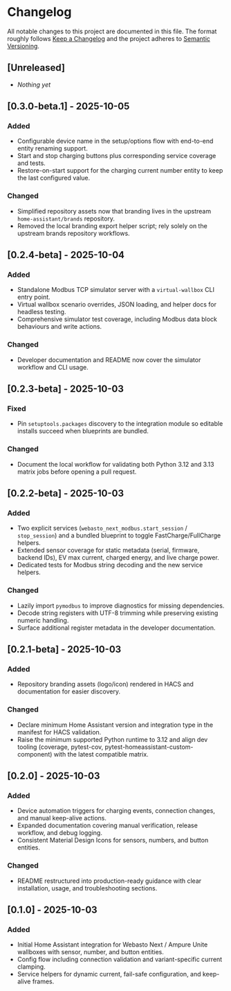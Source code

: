 # Changelog
<!-- markdownlint-disable MD022 MD024 MD032 -->

All notable changes to this project are documented in this file. The format roughly follows [Keep a Changelog](https://keepachangelog.com/en/1.1.0/) and the project adheres to [Semantic Versioning](https://semver.org/spec/v2.0.0.html).

## [Unreleased]

- _Nothing yet_

## [0.3.0-beta.1] - 2025-10-05

### Added

- Configurable device name in the setup/options flow with end-to-end entity renaming support.
- Start and stop charging buttons plus corresponding service coverage and tests.
- Restore-on-start support for the charging current number entity to keep the last configured value.

### Changed

- Simplified repository assets now that branding lives in the upstream `home-assistant/brands` repository.
- Removed the local branding export helper script; rely solely on the upstream brands repository workflows.

## [0.2.4-beta] - 2025-10-04

### Added

- Standalone Modbus TCP simulator server with a `virtual-wallbox` CLI entry point.
- Virtual wallbox scenario overrides, JSON loading, and helper docs for headless testing.
- Comprehensive simulator test coverage, including Modbus data block behaviours and write actions.

### Changed

- Developer documentation and README now cover the simulator workflow and CLI usage.

## [0.2.3-beta] - 2025-10-03

### Fixed
- Pin `setuptools.packages` discovery to the integration module so editable installs succeed when blueprints are bundled.

### Changed
- Document the local workflow for validating both Python 3.12 and 3.13 matrix jobs before opening a pull request.

## [0.2.2-beta] - 2025-10-03

### Added
- Two explicit services (`webasto_next_modbus.start_session` / `stop_session`) and a bundled blueprint to toggle FastCharge/FullCharge helpers.
- Extended sensor coverage for static metadata (serial, firmware, backend IDs), EV max current, charged energy, and live charge power.
- Dedicated tests for Modbus string decoding and the new service helpers.

### Changed
- Lazily import `pymodbus` to improve diagnostics for missing dependencies.
- Decode string registers with UTF-8 trimming while preserving existing numeric handling.
- Surface additional register metadata in the developer documentation.

## [0.2.1-beta] - 2025-10-03

### Added
- Repository branding assets (logo/icon) rendered in HACS and documentation for easier discovery.

### Changed
- Declare minimum Home Assistant version and integration type in the manifest for HACS validation.
- Raise the minimum supported Python runtime to 3.12 and align dev tooling (coverage, pytest-cov, pytest-homeassistant-custom-component) with the latest compatible matrix.

## [0.2.0] - 2025-10-03

### Added
- Device automation triggers for charging events, connection changes, and manual keep-alive actions.
- Expanded documentation covering manual verification, release workflow, and debug logging.
- Consistent Material Design Icons for sensors, numbers, and button entities.

### Changed
- README restructured into production-ready guidance with clear installation, usage, and troubleshooting sections.

## [0.1.0] - 2025-10-03

### Added
- Initial Home Assistant integration for Webasto Next / Ampure Unite wallboxes with sensor, number, and button entities.
- Config flow including connection validation and variant-specific current clamping.
- Service helpers for dynamic current, fail-safe configuration, and keep-alive frames.
